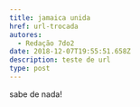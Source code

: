 ```yaml
---
title: jamaica unida
href: url-trocada
autores:
  - Redação 7do2
date: 2018-12-07T19:55:51.658Z
description: teste de url
type: post
---
```

sabe de nada!
